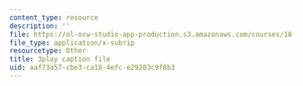 ```yaml
---
content_type: resource
description: ''
file: https://ol-ocw-studio-app-production.s3.amazonaws.com/courses/18-01sc-single-variable-calculus-fall-2010/aaf73a57cbe3ca184efce29203c9f8b3_D7nf7pKddwM.srt
file_type: application/x-subrip
resourcetype: Other
title: 3play caption file
uid: aaf73a57-cbe3-ca18-4efc-e29203c9f8b3
---
```

